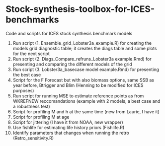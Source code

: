 # Stock-synthesis-toolbox-for-ICES-benchmarks
Code and scripts for ICES stock synthesis benchmark models

1.	Run script (1. Ensemble_grid_Lobster3a_example.R) for creating the models grid diagnostic table; it creates the diags table and some plots for the next script
2.	Run script (2. Diags_Compare_refruns_Lobster3a example.Rmd) for presenting and comparing the different models of the grid 
3.	Run script (3. Lobster3a_basecase model example.Rmd) for presenting the best case 
4.	Script for the F Forecast but with also biomass options, same SSB as year before, Btrigger and Blim (Henning to be modified for ICES purposes)
5.	Run script for running MSE to estimate reference points as from WKREFNEW reccomandations (example with 2 models, a best case and a robustness test)
6.	Script for profiling M and h at the same time (new from Laurie, I have it)
7.	Script for profiling M at age 
8.	Script for jittering (I have it from NOAA, new wrapper)
9.	Use fishlife for estimating life history priors (Fishlife.R)
10.	Identify parameters that changes when running the retro (Retro_sensitivity.R)

